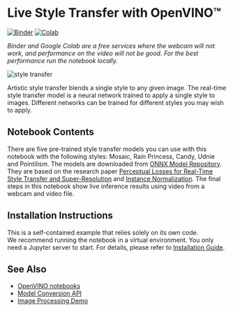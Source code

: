 # Live Style Transfer with OpenVINO™
[![Binder](https://mybinder.org/badge_logo.svg)](https://mybinder.org/v2/gh/eaidova/openvino_notebooks_binder.git/main?urlpath=git-pull%3Frepo%3Dhttps%253A%252F%252Fgithub.com%252Fopenvinotoolkit%252Fopenvino_notebooks%26urlpath%3Dtree%252Fopenvino_notebooks%252Fnotebooks%2Fstyle-transfer-webcam%2Fstyle-transfer.ipynb)
[![Colab](https://colab.research.google.com/assets/colab-badge.svg)](https://colab.research.google.com/github/openvinotoolkit/openvino_notebooks/blob/master/notebooks/style-transfer-webcam/style-transfer.ipynb)

*Binder and Google Colab are a free services where the webcam will not work, and performance on the video will not be good. For the best performance run the notebook locally.*

![style transfer](https://user-images.githubusercontent.com/109281183/208703143-049f712d-2777-437c-8172-597ef7d53fc3.gif)

Artistic style transfer blends a single style to any given image. The real-time style transfer model is a neural network trained to apply a single style to images. Different networks can be trained for different styles you may wish to apply.

## Notebook Contents

There are five pre-trained style transfer models you can use with this notebook with the following styles: Mosaic, Rain Princess, Candy, Udnie and Pointilism. The models are downloaded from [ONNX Model Repository](https://github.com/onnx/models). They are based on the research paper [Perceptual Losses for Real-Time Style Transfer and Super-Resolution](https://arxiv.org/abs/1603.08155) and [Instance Normalization](https://arxiv.org/abs/1607.08022). The final steps in this notebook show live inference results using video from a webcam and video file.

## Installation Instructions

This is a self-contained example that relies solely on its own code.</br>
We recommend  running the notebook in a virtual environment. You only need a Jupyter server to start.
For details, please refer to [Installation Guide](../../README.md).

## See Also

* [OpenVINO notebooks](https://github.com/openvinotoolkit/openvino_notebooks)
* [Model Conversion API](https://docs.openvino.ai/2024/openvino-workflow/model-preparation.html)
* [Image Processing Demo](https://docs.openvino.ai/2024/omz_demos_image_processing_demo_cpp.html)